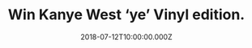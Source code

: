 ---
campaign-uuid: "c-316abb25-3d56-4f15-a32a-c11bf1109f76"
type: "Preview"
category: "Gifts"
date: "2018-07-12T10:00:00.000Z"
end-date: "2018-08-12T23:59:00.000Z"
disable-form: false
is_promoted: false
has_entry_page: true
title: "Win Kanye West ‘ye’ Vinyl edition."
competition-description: "<p>Calling al Kanye West lovers! We have great news to tell\
  \ you! To celebrate the release of Kanye’s new album ‘ye’ we have managed to get\
  \ our hands on his brand new album in vinyl edition for one of our lucky NME AAA\
  \ members!</p>\r\n<p>Want to hear his amazing new tunes? Click below for a chance\
  \ to win it!</p>"
hero-header: "Win Kanye West ‘ye’ Vinyl edition."
terms-confirmation: "N/A"
banner-img: "https://assets.expresslyapp.com/asset-bea694e9-f242-4299-991b-d347f2dec2b3.jpg"
logo-left-href: "http://aaa.nme.com"
logo-left-image: "https://assets.expresslyapp.com/asset-c7fcf712-47cf-4dd7-abc4-2f86d43d6ef6.jpg"
logo-left-title: "nme aaa"
bg-image-hero: "https://assets.expresslyapp.com/asset-4b0f2517-46fc-4acb-8851-15079262ac7d.jpg"
bg-image-first: "https://assets.expresslyapp.com/asset-930d5c7f-ffe2-4d09-92f0-657d418859f1.jpg"
section1-content: "<p>Kanye West has just released his most emotionally revealing\
  \ album to date, his eighth solo album\_‘ye’ with two seven-track records followed\
  \ a week later by Kid Cudi collaborative LP\_‘Kids See Ghosts’.</p>\r\n<p>All Mine,\
  \ No Mistakes, Yikes are some of his brand new tunes! The album maintains West’\
  s powerful reputation and all of his seven songs have landed spots on the Hot 100\
  \ Billboard Charts.</p>\r\n<p>Think no more and enter the form below for a chance\
  \ to win Kanye West most emotionally and powerful album he has ever made!</p>\r\n\
  <p>Good luck!</p>"
entry-title: "Win Kanye West ‘ye’ Vinyl edition."
entry-content: "Enter the draw to win Kanye West ‘ye’ Vinyl edition by completing\
  \ the form below before 23:59 on 12th of August 2018."
has-winner: false
prize-description: "Kanye West ‘ye’ Vinyl edition."
special-conditions: "Multiple entries are allowed up to one every day."
---